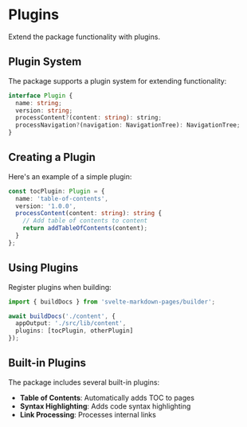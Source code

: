 # Plugins

Extend the package functionality with plugins.

## Plugin System

The package supports a plugin system for extending functionality:

```typescript
interface Plugin {
  name: string;
  version: string;
  processContent?(content: string): string;
  processNavigation?(navigation: NavigationTree): NavigationTree;
}
```

## Creating a Plugin

Here's an example of a simple plugin:

```typescript
const tocPlugin: Plugin = {
  name: 'table-of-contents',
  version: '1.0.0',
  processContent(content: string): string {
    // Add table of contents to content
    return addTableOfContents(content);
  }
};
```

## Using Plugins

Register plugins when building:

```typescript
import { buildDocs } from 'svelte-markdown-pages/builder';

await buildDocs('./content', {
  appOutput: './src/lib/content',
  plugins: [tocPlugin, otherPlugin]
});
```

## Built-in Plugins

The package includes several built-in plugins:

- **Table of Contents**: Automatically adds TOC to pages
- **Syntax Highlighting**: Adds code syntax highlighting
- **Link Processing**: Processes internal links